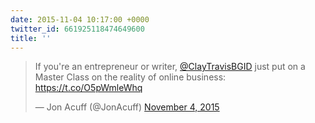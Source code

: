 ```yaml
---
date: 2015-11-04 10:17:00 +0000
twitter_id: 661925118474649600
title: ''
---
```


<blockquote class="twitter-tweet"><p lang="en" dir="ltr">If you&#39;re an entrepreneur or writer, <a href="https://twitter.com/ClayTravisBGID?ref_src=twsrc%5Etfw">@ClayTravisBGID</a> just put on a Master Class on the reality of online business: <a href="https://t.co/O5pWmleWhq">https://t.co/O5pWmleWhq</a></p>&mdash; Jon Acuff (@JonAcuff) <a href="https://twitter.com/JonAcuff/status/661912629640867840?ref_src=twsrc%5Etfw">November 4, 2015</a></blockquote>
<script async src="https://platform.twitter.com/widgets.js" charset="utf-8"></script>
